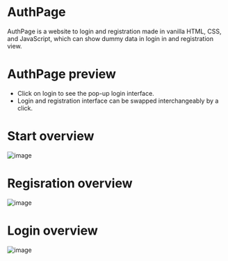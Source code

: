 # AuthPage

AuthPage is a website to login and registration made in vanilla HTML, CSS, and JavaScript, which can show dummy data in login in and registration view.

# AuthPage preview
- Click on login to see the pop-up login interface.
- Login and registration interface can be swapped interchangeably by a click.
# Start overview

![image](https://github.com/anamiikajha/AuthPage/assets/89740849/44f7b40e-84b5-4c70-bb9e-ce1b1697f718)

# Regisration overview

 ![image](https://github.com/anamiikajha/AuthPage/assets/89740849/5f8e3c40-b9ca-454d-a4bf-5998e3f110a5)
 
# Login overview

  ![image](https://github.com/anamiikajha/AuthPage/assets/89740849/c9f441ba-d0dc-4f3c-83e1-2f02f31a2b86)



